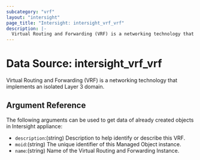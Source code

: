 ```yaml
---
subcategory: "vrf"
layout: "intersight"
page_title: "Intersight: intersight_vrf_vrf"
description: |-
  Virtual Routing and Forwarding (VRF) is a networking technology that implements an isolated Layer 3 domain.
---
```


# Data Source: intersight_vrf_vrf
Virtual Routing and Forwarding (VRF) is a networking technology that implements an isolated Layer 3 domain.
## Argument Reference
The following arguments can be used to get data of already created objects in Intersight appliance:
* `description`:(string) Description to help identify or describe this VRF. 
* `moid`:(string) The unique identifier of this Managed Object instance. 
* `name`:(string) Name of the Virtual Routing and Forwarding Instance. 
